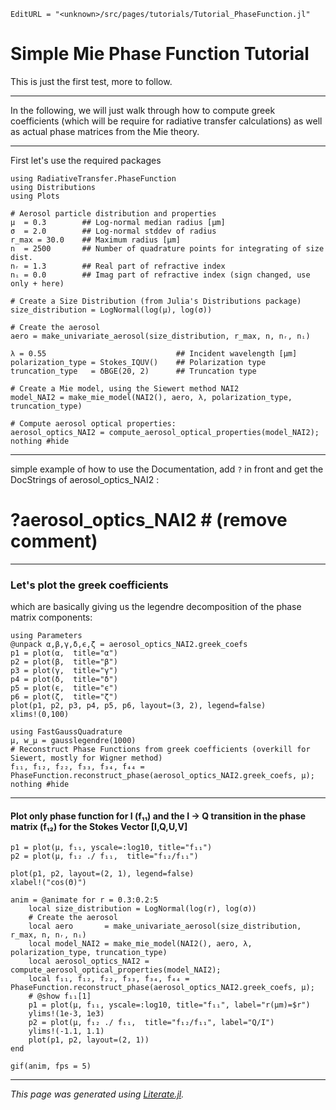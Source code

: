 ```@meta
EditURL = "<unknown>/src/pages/tutorials/Tutorial_PhaseFunction.jl"
```

# Simple Mie Phase Function Tutorial
This is just the first test, more to follow.

---
In the following, we will just walk through how to compute greek coefficients (which will be require for radiative transfer calculations) as well as actual phase matrices from the Mie theory.

---
First let's use the required packages

```@example Tutorial_PhaseFunction
using RadiativeTransfer.PhaseFunction
using Distributions
using Plots
```

```@example Tutorial_PhaseFunction
# Aerosol particle distribution and properties
μ  = 0.3        ## Log-normal median radius [μm]
σ  = 2.0        ## Log-normal stddev of radius
r_max = 30.0    ## Maximum radius [μm]
n  = 2500       ## Number of quadrature points for integrating of size dist.
nᵣ = 1.3        ## Real part of refractive index
nᵢ = 0.0        ## Imag part of refractive index (sign changed, use only + here)

# Create a Size Distribution (from Julia's Distributions package)
size_distribution = LogNormal(log(μ), log(σ))

# Create the aerosol
aero = make_univariate_aerosol(size_distribution, r_max, n, nᵣ, nᵢ)
```

```@example Tutorial_PhaseFunction
λ = 0.55                             ## Incident wavelength [μm]
polarization_type = Stokes_IQUV()    ## Polarization type
truncation_type   = δBGE(20, 2)      ## Truncation type
```

```@example Tutorial_PhaseFunction
# Create a Mie model, using the Siewert method NAI2
model_NAI2 = make_mie_model(NAI2(), aero, λ, polarization_type, truncation_type)
```

```@example Tutorial_PhaseFunction
# Compute aerosol optical properties:
aerosol_optics_NAI2 = compute_aerosol_optical_properties(model_NAI2);
nothing #hide
```

---
simple example of how to use the Documentation, add `?` in front and get the DocStrings of aerosol_optics_NAI2 :

# ?aerosol_optics_NAI2 # (remove comment)

---
### Let's plot the greek coefficients
which are basically giving us the legendre decomposition of the phase matrix components:

```@example Tutorial_PhaseFunction
using Parameters
@unpack α,β,γ,δ,ϵ,ζ = aerosol_optics_NAI2.greek_coefs
p1 = plot(α,  title="α")
p2 = plot(β,  title="β")
p3 = plot(γ,  title="γ")
p4 = plot(δ,  title="δ")
p5 = plot(ϵ,  title="ϵ")
p6 = plot(ζ,  title="ζ")
plot(p1, p2, p3, p4, p5, p6, layout=(3, 2), legend=false)
xlims!(0,100)
```

```@example Tutorial_PhaseFunction
using FastGaussQuadrature
μ, w_μ = gausslegendre(1000)
# Reconstruct Phase Functions from greek coefficients (overkill for Siewert, mostly for Wigner method)
f₁₁, f₁₂, f₂₂, f₃₃, f₃₄, f₄₄ = PhaseFunction.reconstruct_phase(aerosol_optics_NAI2.greek_coefs, μ);
nothing #hide
```

---
#### Plot only phase function for I (f₁₁) and the I -> Q transition in the phase matrix (f₁₂) for the Stokes Vector [I,Q,U,V]

```@example Tutorial_PhaseFunction
p1 = plot(μ, f₁₁, yscale=:log10, title="f₁₁")
p2 = plot(μ, f₁₂ ./ f₁₁,  title="f₁₂/f₁₁")

plot(p1, p2, layout=(2, 1), legend=false)
xlabel!("cos(Θ)")
```

```@example Tutorial_PhaseFunction
anim = @animate for r = 0.3:0.2:5
    local size_distribution = LogNormal(log(r), log(σ))
    # Create the aerosol
    local aero       = make_univariate_aerosol(size_distribution, r_max, n, nᵣ, nᵢ)
    local model_NAI2 = make_mie_model(NAI2(), aero, λ, polarization_type, truncation_type)
    local aerosol_optics_NAI2 = compute_aerosol_optical_properties(model_NAI2);
    local f₁₁, f₁₂, f₂₂, f₃₃, f₃₄, f₄₄ = PhaseFunction.reconstruct_phase(aerosol_optics_NAI2.greek_coefs, μ);
    # @show f₁₁[1]
    p1 = plot(μ, f₁₁, yscale=:log10, title="f₁₁", label="r(μm)=$r")
    ylims!(1e-3, 1e3)
    p2 = plot(μ, f₁₂ ./ f₁₁,  title="f₁₂/f₁₁", label="Q/I")
    ylims!(-1.1, 1.1)
    plot(p1, p2, layout=(2, 1))
end
```

```@example Tutorial_PhaseFunction
gif(anim, fps = 5)
```

---

*This page was generated using [Literate.jl](https://github.com/fredrikekre/Literate.jl).*

